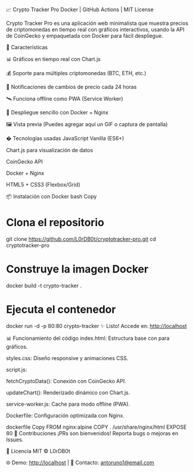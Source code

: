 📈 Crypto Tracker Pro
Docker | GitHub Actions | MIT License

Crypto Tracker Pro es una aplicación web minimalista que muestra precios de criptomonedas en tiempo real con gráficos interactivos, usando la API de CoinGecko y empaquetada con Docker para fácil despliegue.

🚀 Características

📊 Gráficos en tiempo real con Chart.js

💰 Soporte para múltiples criptomonedas (BTC, ETH, etc.)

🔔 Notificaciones de cambios de precio cada 24 horas

🛰️ Funciona offline como PWA (Service Worker)

🐳 Despliegue sencillo con Docker + Nginx

🖼️ Vista previa
(Puedes agregar aquí un GIF o captura de pantalla)

� Tecnologías usadas
JavaScript Vanilla (ES6+)

Chart.js para visualización de datos

CoinGecko API

Docker + Nginx

HTML5 + CSS3 (Flexbox/Grid)

📦 Instalación con Docker
bash
Copy
# Clona el repositorio
git clone https://github.com/L0rDB0t/cryptotracker-pro.git
cd cryptotracker-pro

# Construye la imagen Docker
docker build -t crypto-tracker .

# Ejecuta el contenedor
docker run -d -p 80:80 crypto-tracker
✨ Listo! Accede en: [http://localhost](http://127.0.0.1:5500/index.html)

📊 Funcionamiento del código
index.html: Estructura base con <canvas> para gráficos.

styles.css: Diseño responsive y animaciones CSS.

script.js:

fetchCryptoData(): Conexión con CoinGecko API.

updateChart(): Renderizado dinámico con Chart.js.

service-worker.js: Cache para modo offline (PWA).

Dockerfile: Configuración optimizada con Nginx.

dockerfile
Copy
FROM nginx:alpine
COPY . /usr/share/nginx/html
EXPOSE 80
🤝 Contribuciones
¡PRs son bienvenidos! Reporta bugs o mejoras en Issues.

📜 Licencia
MIT © L0rDB0t

🌐 Demo: [http://localhost](http://127.0.0.1:5500/index.html) | 📧 Contacto: antoruno1@email.com

